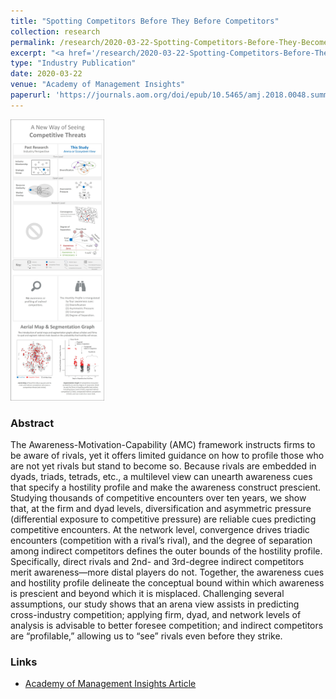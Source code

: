 ```yaml
---
title: "Spotting Competitors Before They Before Competitors"
collection: research
permalink: /research/2020-03-22-Spotting-Competitors-Before-They-Become-Competitors
excerpt: "<a href='/research/2020-03-22-Spotting-Competitors-Before-They-Become-Competitors'><img src='/images/AOM_Insights_2020_wide_thumbnail_jpg.jpg' style='max-height:155px;'></a><br/><br/> Spotting competitors before they become competitors."
type: "Industry Publication"
date: 2020-03-22
venue: "Academy of Management Insights"
paperurl: 'https://journals.aom.org/doi/epub/10.5465/amj.2018.0048.summary'
---
```


<img src='/images/AOM_Insights_2020_jpg.jpg' style="max-height:450px;">

### Abstract 
The Awareness-Motivation-Capability (AMC) framework instructs firms to be aware of rivals, yet it offers limited guidance on how to profile those who are not yet rivals but stand to become so. Because rivals are embedded in dyads, triads, tetrads, etc., a multilevel view can unearth awareness cues that specify a hostility profile and make the awareness construct prescient. Studying thousands of competitive encounters over ten years, we show that, at the firm and dyad levels, diversification and asymmetric pressure (differential exposure to competitive pressure) are reliable cues predicting competitive encounters. At the network level, convergence drives triadic encounters (competition with a rival’s rival), and the degree of separation among indirect competitors defines the outer bounds of the hostility profile. Specifically, direct rivals and 2nd- and 3rd-degree indirect competitors merit awareness—more distal players do not. Together, the awareness cues and hostility profile delineate the conceptual bound within which awareness is prescient and beyond which it is misplaced. Challenging several assumptions, our study shows that an arena view assists in predicting cross-industry competition; applying firm, dyad, and network levels of analysis is advisable to better foresee competition; and indirect competitors are “profilable,” allowing us to “see” rivals even before they strike.

### Links
* [Academy of Management Insights Article](https://journals.aom.org/doi/epub/10.5465/amj.2018.0048.summary)
